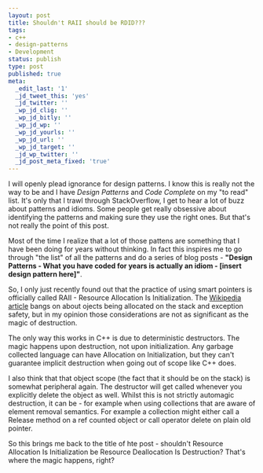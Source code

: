 ```yaml
---
layout: post
title: Shouldn't RAII should be RDID???
tags:
- c++
- design-patterns
- Development
status: publish
type: post
published: true
meta:
  _edit_last: '1'
  _jd_tweet_this: 'yes'
  _jd_twitter: ''
  _wp_jd_clig: ''
  _wp_jd_bitly: ''
  _wp_jd_wp: ''
  _wp_jd_yourls: ''
  _wp_jd_url: ''
  _wp_jd_target: ''
  _jd_wp_twitter: ''
  _jd_post_meta_fixed: 'true'
---
```

I will openly plead ignorance for design patterns. I know this is really not the way to be and I have <em>Design Patterns</em> and <em>Code Complete</em> on my "to read" list. It's only that I trawl through StackOverflow, I get to hear a lot of buzz about patterns and idioms. Some people get really obsessive about identifying the patterns and making sure they use the right ones. But that's not really the point of this post.

Most of the time I realize that a lot of those pattens are something that I have been doing for years without thinking. In fact this inspires me to go through "the list" of all the patterns and do a series of blog posts - <strong>"Design Patterns - What you have coded for years is actually an idiom - [insert design pattern here]"</strong>.

So, I only just recently found out that the practice of using smart pointers is officially called RAII - Resource Allocation Is Initialization. The  <a href="http://en.wikipedia.org/wiki/Resource_Acquisition_Is_Initialization">Wikipedia article</a> bangs on about ojects being allocated on the stack and exception safety, but in my opinion those considerations are not as significant as the magic of destruction.

The only way this works in C++ is due to deterministic destructors. The magic happens upon destruction, not upon initialization. Any garbage collected language can have Allocation on Initialization, but they can't guarantee implicit destruction when going out of scope like C++ does.

I also think that that object scope (the fact that it should be on the stack) is somewhat peripheral again. The destructor will get called whenever you explicitly delete the object as well. Whilst this is not strictly automagic destruction, it can be - for example when using collections that are aware of element removal semantics. For example a collection might either call a Release method on a ref counted object or call operator delete on plain old pointer.

So this brings me back to the title of hte post - shouldn't Resource Allocation Is Initialization be Resource Deallocation Is Destruction? That's where the magic happens, right?
